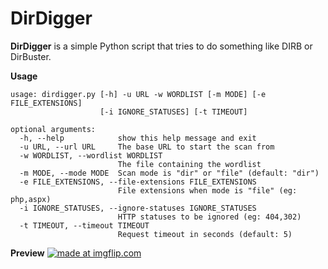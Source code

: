 # DirDigger

**DirDigger** is a simple Python script that tries to do something like DIRB or DirBuster.

**Usage**
```
usage: dirdigger.py [-h] -u URL -w WORDLIST [-m MODE] [-e FILE_EXTENSIONS]
                    [-i IGNORE_STATUSES] [-t TIMEOUT]

optional arguments:
  -h, --help            show this help message and exit
  -u URL, --url URL     The base URL to start the scan from
  -w WORDLIST, --wordlist WORDLIST
                        The file containing the wordlist
  -m MODE, --mode MODE  Scan mode is "dir" or "file" (default: "dir")
  -e FILE_EXTENSIONS, --file-extensions FILE_EXTENSIONS
                        File extensions when mode is "file" (eg: php,aspx)
  -i IGNORE_STATUSES, --ignore-statuses IGNORE_STATUSES
                        HTTP statuses to be ignored (eg: 404,302)
  -t TIMEOUT, --timeout TIMEOUT
                        Request timeout in seconds (default: 5)
```

**Preview**
<a href="https://imgflip.com/gif/dirdigger"><img src="https://i.imgflip.com/dirdigger.gif" title="made at imgflip.com"/></a>
